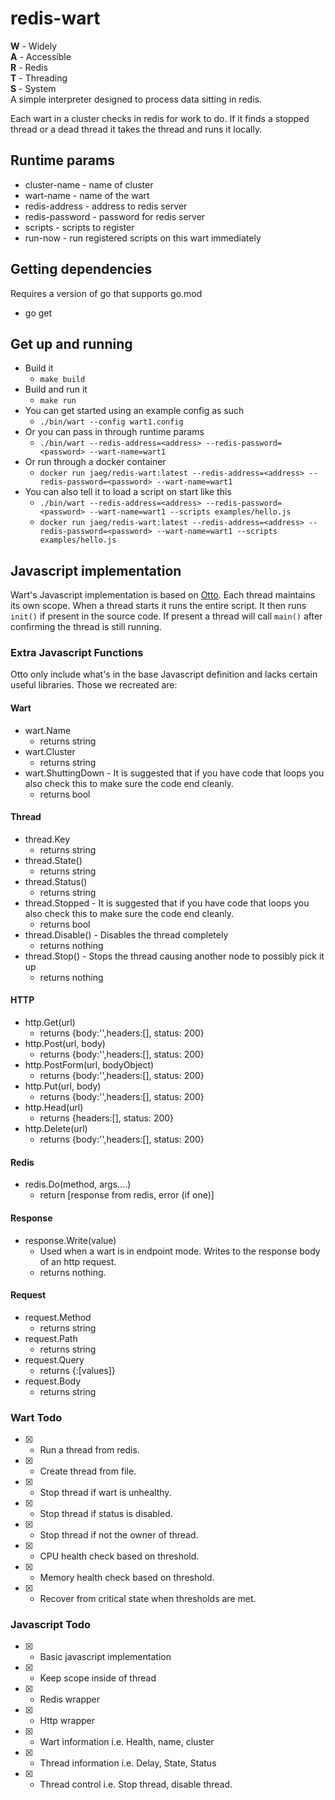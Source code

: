 # redis-wart
**W** - Widely  
**A** - Accessible  
**R** - Redis   
**T** - Threading    
**S** - System  
A simple interpreter designed to process data sitting in redis.

Each wart in a cluster checks in redis for work to do.  If it finds a stopped thread or a dead thread it takes the thread and runs it locally.

## Runtime params
- cluster-name - name of cluster   
- wart-name - name of the wart   
- redis-address - address to redis server  
- redis-password - password for redis server   
- scripts - scripts to register  
- run-now - run registered scripts on this wart immediately

## Getting dependencies
Requires a version of go that supports go.mod
- go get

## Get up and running
- Build it
  - `make build`
- Build and run it
  - `make run`
- You can get started using an example config as such
  -  `./bin/wart --config wart1.config`
- Or you can pass in through runtime params  
  - `./bin/wart --redis-address=<address> --redis-password=<password> --wart-name=wart1`
- Or run through a docker container
  - `docker run jaeg/redis-wart:latest --redis-address=<address> --redis-password=<password> --wart-name=wart1`
- You can also tell it to load a script on start like this
  - `./bin/wart --redis-address=<address> --redis-password=<password> --wart-name=wart1 --scripts examples/hello.js`
  - `docker run jaeg/redis-wart:latest --redis-address=<address> --redis-password=<password> --wart-name=wart1 --scripts examples/hello.js`

## Javascript implementation
Wart's Javascript implementation is based on [Otto](https://github.com/robertkrimen/otto).  Each thread maintains its own scope.  When a thread starts it runs the entire script.  It then runs `init()` if present in the source code.  If present a thread will call `main()` after confirming the thread is still running.

### Extra Javascript Functions
Otto only include what's in the base Javascript definition and lacks certain useful libraries.  Those we recreated are:

#### Wart
- wart.Name
  - returns string
- wart.Cluster
  - returns string
- wart.ShuttingDown - It is suggested that if you have code that loops you also check this to make sure the code end cleanly.
  - returns bool

#### Thread
- thread.Key
  - returns string
- thread.State() 
  - returns string
- thread.Status()
  - returns string
- thread.Stopped - It is suggested that if you have code that loops you also check this to make sure the code end cleanly.
  - returns bool
- thread.Disable() - Disables the thread completely
  - returns nothing
- thread.Stop() - Stops the thread causing another node to possibly pick it up
  - returns nothing
#### HTTP
- http.Get(url)
  - returns {body:'',headers:[], status: 200}
- http.Post(url, body)
  - returns {body:'',headers:[], status: 200}
- http.PostForm(url, bodyObject)
  - returns {body:'',headers:[], status: 200}
- http.Put(url, body)
  - returns {body:'',headers:[], status: 200}
- http.Head(url)
  - returns {headers:[], status: 200}
- http.Delete(url)
  - returns {body:'',headers:[], status: 200}

#### Redis
- redis.Do(method, args....)
  - return [response from redis, error (if one)]

#### Response
- response.Write(value)
  - Used when a wart is in endpoint mode.  Writes to the response body of an http request.
  - returns nothing.

#### Request
- request.Method
  - returns string
- request.Path
  - returns string
- request.Query
  - returns {<name>:[values]}
- request.Body
  - returns string

### Wart Todo
- [x] - Run a thread from redis.
- [x] - Create thread from file.
- [x] - Stop thread if wart is unhealthy.
- [x] - Stop thread if status is disabled.
- [x] - Stop thread if not the owner of thread.
- [x] - CPU health check based on threshold.
- [x] - Memory health check based on threshold.
- [x] - Recover from critical state when thresholds are met.

### Javascript Todo
- [x] - Basic javascript implementation
- [x] - Keep scope inside of thread
- [x] - Redis wrapper
- [x] - Http wrapper
- [x] - Wart information i.e. Health, name, cluster
- [x] - Thread information i.e. Delay, State, Status
- [x] - Thread control i.e. Stop thread, disable thread.
